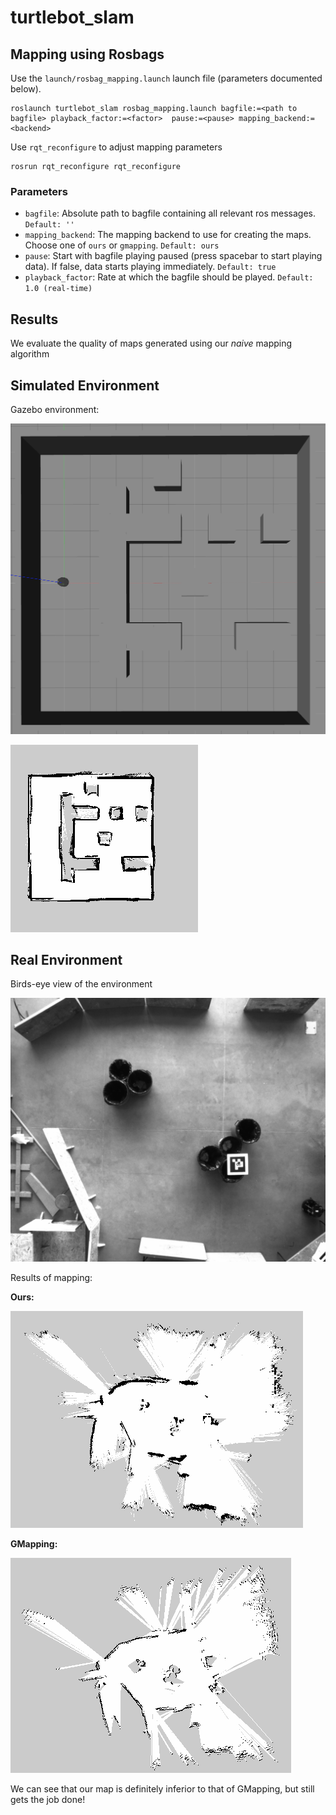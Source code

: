 # turtlebot_slam

## Mapping using Rosbags

Use the `launch/rosbag_mapping.launch` launch file (parameters documented below).

```
roslaunch turtlebot_slam rosbag_mapping.launch bagfile:=<path to bagfile> playback_factor:=<factor>  pause:=<pause> mapping_backend:=<backend>
```

Use `rqt_reconfigure` to adjust mapping parameters

```
rosrun rqt_reconfigure rqt_reconfigure
```

### Parameters

- `bagfile`: Absolute path to bagfile containing all relevant ros messages. `Default: ''`
- `mapping_backend`: The mapping backend to use for creating the maps. Choose one of `ours` or `gmapping`. `Default: ours`
- `pause`: Start with bagfile playing paused (press spacebar to start playing data). If false, data starts playing immediately. `Default: true`
- `playback_factor`: Rate at which the bagfile should be played. `Default: 1.0 (real-time)`

## Results

We evaluate the quality of maps generated using our *naive* mapping algorithm
## Simulated Environment

Gazebo environment:

![gazebo-env](assets/gazebo_world.png "Gazebo Environment")

![simulated-ours](assets/mapped_world.png "Map generated from simulation")

## Real Environment 

Birds-eye view of the environment

![simulated-ours](assets/real_environment.png "Real Environment")

Results of mapping:

**Ours:**

![simulated-ours](assets/our_map.png "Ours")

**GMapping:**

![simulated-gmapping](assets/gmapping_map.png "GMapping")

We can see that our map is definitely inferior to that of GMapping, but still gets the job done!
